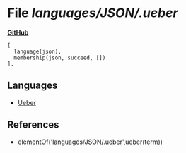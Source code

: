 # File _languages/JSON/.ueber_
**[GitHub](https://github.com/softlang/yas/blob/master/languages/JSON/.ueber)**
```
[
  language(json),
  membership(json, succeed, [])
].
```

## Languages
* [Ueber](../languages/Ueber.md)

## References
* elementOf('languages/JSON/.ueber',ueber(term))
